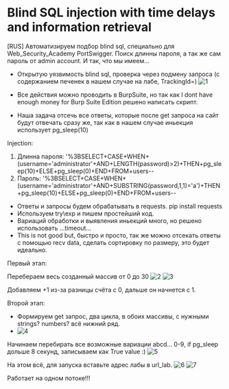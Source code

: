# Blind SQL injection with time delays and information retrieval
[RUS] Автоматизируем подбор blind sql, специально для Web_Security_Academy PortSwigger.
Поиск  длинны пароля, а так же сам пароль от admin account.
И так, что мы имеем...
- Открытую уязвимость blind sql, проверка через подмену запроса (с содержанием печенек в нашем случае на лабе, TrackingId=)
![1](https://github.com/sxfour/python_all_projects/assets/112577182/78218536-adeb-4f44-b295-61091bb1af16)

- Все действия можно проводить в BurpSuite, но так как I dont have enough money for Burp Suite Edition
решено написать скрипт.

- Наша задача отсечь все ответы, которые после get запроса на сайт будут отвечать сразу же, так как в нашем случае иньекция использует pg_sleep(10)

Injection: 
1) Длинна пароля: '%3BSELECT+CASE+WHEN+(username='administrator'+AND+LENGTH(password)>2)+THEN+pg_sleep(10)+ELSE+pg_sleep(0)+END+FROM+users--
2) Пароль: '%3BSELECT+CASE+WHEN+(username='administrator'+AND+SUBSTRING(password,1,1)='a')+THEN+pg_sleep(10)+ELSE+pg_sleep(0)+END+FROM+users--

- Ответы и запросы будем обрабатывать в requests. pip install requests
- Используем try\exp и пишем простейший код.
- Вариаций обработки и выявления иньекций много, но решено использовать ...timeout...
- This is not good but, быстро и просто, так же можно отсекать ответы с помощью recv data, сделать сортировку по размеру, это будет идеально.

Первый этап:

Перебераем весь созданный массив от 0 до 30
![2](https://github.com/sxfour/python_all_projects/assets/112577182/461336f9-6b0e-44cb-91ef-0f29aa148e25)
![3](https://github.com/sxfour/python_all_projects/assets/112577182/e80d8519-f5c9-4f85-b654-e76efe004a66)

Добавляем +1 из-за разницы счёта с 0, дальше он начнется с 1.


Второй этап:
- Формируем get запрос, два цикла, в обоих массивы, с нужными strings? numbers? всё нижний ряд. 
- ![4](https://github.com/sxfour/python_all_projects/assets/112577182/6d69acca-357d-4f44-90c1-1cdc9d3b98d1)

Начинаем перебирать все возможные вариации abcd... 0-9, if pg_sleep дольше 8 секунд, записываем как True value :)
![5](https://github.com/sxfour/python_all_projects/assets/112577182/d32fe1c9-d2f9-4257-adcb-5bee4a3c9707)

На этом всё, для запуска вставьте адрес лабы в url_lab.
![6](https://github.com/sxfour/python_all_projects/assets/112577182/72ef5589-c12b-459b-adf4-17f12b24ef6c)
![7](https://github.com/sxfour/python_all_projects/assets/112577182/f077aa27-ddb2-47bc-a8ea-413643146122)

Работает на одном потоке!!!
